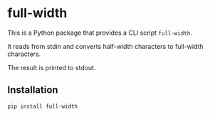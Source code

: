# full-width

This is a Python package that provides a CLI script `full-width`.

It reads from stdin and converts half-width characters to full-width characters.

The result is printed to stdout.

## Installation

    pip install full-width
